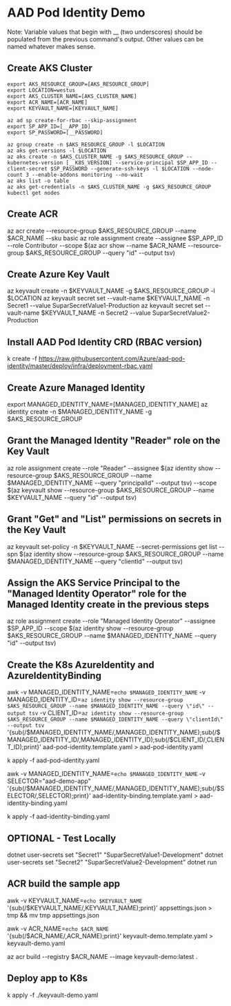 # AAD Pod Identity Demo

Note: Variable values that begin with __ (two underscores) should be populated from the previous command's output. Other values can be named whatever makes sense.

## Create AKS Cluster

`export AKS_RESOURCE_GROUP=[AKS_RESOURCE_GROUP]`  
`export LOCATION=westus`  
`export AKS_CLUSTER_NAME=[AKS_CLUSTER_NAME]`  
`export ACR_NAME=[ACR_NAME]`  
`export KEYVAULT_NAME=[KEYVAULT_NAME]`

`az ad sp create-for-rbac --skip-assignment`  
`export SP_APP_ID=[__APP_ID]`  
`export SP_PASSWORD=[__PASSWORD]`  

`az group create -n $AKS_RESOURCE_GROUP -l $LOCATION`  
`az aks get-versions -l $LOCATION`  
`az aks create -n $AKS_CLUSTER_NAME -g $AKS_RESOURCE_GROUP --kubernetes-version [__K8S_VERSION] --service-principal $SP_APP_ID --client-secret $SP_PASSWORD --generate-ssh-keys -l $LOCATION --node-count 3 --enable-addons monitoring --no-wait`  
`az aks list -o table`  
`az aks get-credentials -n $AKS_CLUSTER_NAME -g $AKS_RESOURCE_GROUP`  
`kubectl get nodes`

## Create ACR

az acr create --resource-group $AKS_RESOURCE_GROUP --name $ACR_NAME --sku basic
az role assignment create --assignee $SP_APP_ID --role Contributor --scope $(az acr show --name $ACR_NAME --resource-group $AKS_RESOURCE_GROUP --query "id" --output tsv)

## Create Azure Key Vault

az keyvault create -n $KEYVAULT_NAME -g $AKS_RESOURCE_GROUP -l $LOCATION
az keyvault secret set --vault-name $KEYVAULT_NAME -n Secret1 --value SuparSecretValue1-Production
az keyvault secret set --vault-name $KEYVAULT_NAME -n Secret2 --value SuparSecretValue2-Production

## Install AAD Pod Identity CRD (RBAC version)

k create -f https://raw.githubusercontent.com/Azure/aad-pod-identity/master/deploy/infra/deployment-rbac.yaml

## Create Azure Managed Identity

export MANAGED_IDENTITY_NAME=[MANAGED_IDENTITY_NAME]
az identity create -n $MANAGED_IDENTITY_NAME -g $AKS_RESOURCE_GROUP

## Grant the Managed Identity "Reader" role on the Key Vault

az role assignment create --role "Reader" --assignee $(az identity show --resource-group $AKS_RESOURCE_GROUP --name $MANAGED_IDENTITY_NAME --query "principalId" --output tsv) --scope $(az keyvault show --resource-group $AKS_RESOURCE_GROUP --name $KEYVAULT_NAME --query "id" --output tsv)

## Grant "Get" and "List" permissions on secrets in the Key Vault

az keyvault set-policy -n $KEYVAULT_NAME --secret-permissions get list --spn $(az identity show --resource-group $AKS_RESOURCE_GROUP --name $MANAGED_IDENTITY_NAME --query "clientId" --output tsv)

## Assign the AKS Service Principal to the "Managed Identity Operator" role for the Managed Identity create in the previous steps

az role assignment create --role "Managed Identity Operator" --assignee $SP_APP_ID --scope $(az identity show --resource-group $AKS_RESOURCE_GROUP --name $MANAGED_IDENTITY_NAME --query "id" --output tsv)

## Create the K8s AzureIdentity and AzureIdentityBinding

awk -v MANAGED_IDENTITY_NAME=`echo $MANAGED_IDENTITY_NAME` -v MANAGED_IDENTITY_ID=`az identity show --resource-group $AKS_RESOURCE_GROUP --name $MANAGED_IDENTITY_NAME --query \"id\" --output tsv` -v CLIENT_ID=`az identity show --resource-group $AKS_RESOURCE_GROUP --name $MANAGED_IDENTITY_NAME --query \"clientId\" --output tsv` '{sub(/\$MANAGED_IDENTITY_NAME/,MANAGED_IDENTITY_NAME);sub(/\$MANAGED_IDENTITY_ID/,MANAGED_IDENTITY_ID);sub(/\$CLIENT_ID/,CLIENT_ID);print}' aad-pod-identity.template.yaml > aad-pod-identity.yaml

k apply -f aad-pod-identity.yaml

awk -v MANAGED_IDENTITY_NAME=`echo $MANAGED_IDENTITY_NAME` -v SELECTOR="aad-demo-app" '{sub(/\$MANAGED_IDENTITY_NAME/,MANAGED_IDENTITY_NAME);sub(/\$SELECTOR/,SELECTOR);print}' aad-identity-binding.template.yaml > aad-identity-binding.yaml

k apply -f aad-identity-binding.yaml

## OPTIONAL - Test Locally

dotnet user-secrets set "Secret1" "SuparSecretValue1-Development"
dotnet user-secrets set "Secret2" "SuparSecretValue2-Development"
dotnet run

## ACR build the sample app

awk -v KEYVAULT_NAME=`echo $KEYVAULT_NAME` '{sub(/\$KEYVAULT_NAME/,KEYVAULT_NAME);print}' appsettings.json > tmp && mv tmp appsettings.json

awk -v ACR_NAME=`echo $ACR_NAME` '{sub(/\$ACR_NAME/,ACR_NAME);print}' keyvault-demo.template.yaml > keyvault-demo.yaml

az acr build --registry $ACR_NAME --image keyvault-demo:latest .

## Deploy app to K8s

k apply -f ./keyvault-demo.yaml
